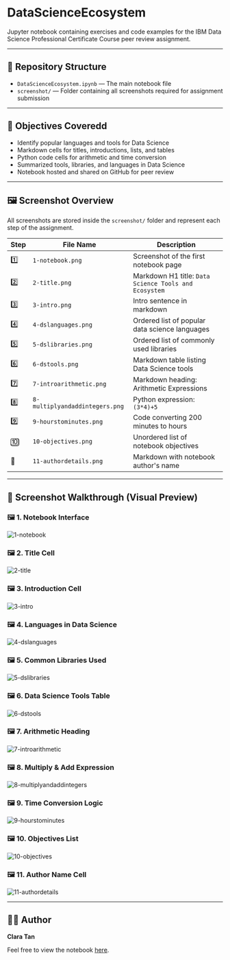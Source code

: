 # DataScienceEcosystem

Jupyter notebook containing exercises and code examples for the IBM Data Science Professional Certificate Course peer review assignment.

---

## 📂 Repository Structure

- `DataScienceEcosystem.ipynb` — The main notebook file
- `screenshot/` — Folder containing all screenshots required for assignment submission

---

## 🎯 Objectives Coveredd
- Identify popular languages and tools for Data Science
- Markdown cells for titles, introductions, lists, and tables  
- Python code cells for arithmetic and time conversion  
- Summarized tools, libraries, and languages in Data Science  
- Notebook hosted and shared on GitHub for peer review  

---
## 🖼️ Screenshot Overview

All screenshots are stored inside the `screenshot/` folder and represent each step of the assignment.

| Step | File Name                          | Description                                      |
|------|-----------------------------------|--------------------------------------------------|
| 1️⃣  | `1-notebook.png`                  | Screenshot of the first notebook page            |
| 2️⃣  | `2-title.png`                     | Markdown H1 title: `Data Science Tools and Ecosystem` |
| 3️⃣  | `3-intro.png`                     | Intro sentence in markdown                      |
| 4️⃣  | `4-dslanguages.png`               | Ordered list of popular data science languages   |
| 5️⃣  | `5-dslibraries.png`               | Ordered list of commonly used libraries          |
| 6️⃣  | `6-dstools.png`                   | Markdown table listing Data Science tools        |
| 7️⃣  | `7-introarithmetic.png`           | Markdown heading: Arithmetic Expressions         |
| 8️⃣  | `8-multiplyandaddintegers.png`    | Python expression: `(3*4)+5`                     |
| 9️⃣  | `9-hourstominutes.png`            | Code converting 200 minutes to hours             |
| 🔟  | `10-objectives.png`               | Unordered list of notebook objectives            |
| 👤  | `11-authordetails.png`            | Markdown with notebook author's name             |

---

## 📸 Screenshot Walkthrough (Visual Preview)

### 🖼 1. Notebook Interface
![1-notebook](screenshot/1-notebook.png)

### 🖼 2. Title Cell
![2-title](screenshot/2-title.png)

### 🖼 3. Introduction Cell
![3-intro](screenshot/3-intro.png)

### 🖼 4. Languages in Data Science
![4-dslanguages](screenshot/4-dslanguages.png)

### 🖼 5. Common Libraries Used
![5-dslibraries](screenshot/5-dslibraries.png)

### 🖼 6. Data Science Tools Table
![6-dstools](screenshot/6-dstools.png)

### 🖼 7. Arithmetic Heading
![7-introarithmetic](screenshot/7-introarithmetic.png)

### 🖼 8. Multiply & Add Expression
![8-multiplyandaddintegers](screenshot/8-multiplyandaddintegers.png)

### 🖼 9. Time Conversion Logic
![9-hourstominutes](screenshot/9-hourstominutes.png)

### 🖼 10. Objectives List
![10-objectives](screenshot/10-objectives.png)

### 🖼 11. Author Name Cell
![11-authordetails](screenshot/11-authordetails.png)

---

## 👩‍💻 Author
**Clara Tan**

Feel free to view the notebook [here](https://github.com/Claratxy/DataScienceAssignments/blob/81a00bb05125b7cdf1755405797382bd31b0f747/DataScienceEcosystem/DataScienceEcosystem.ipynb).

